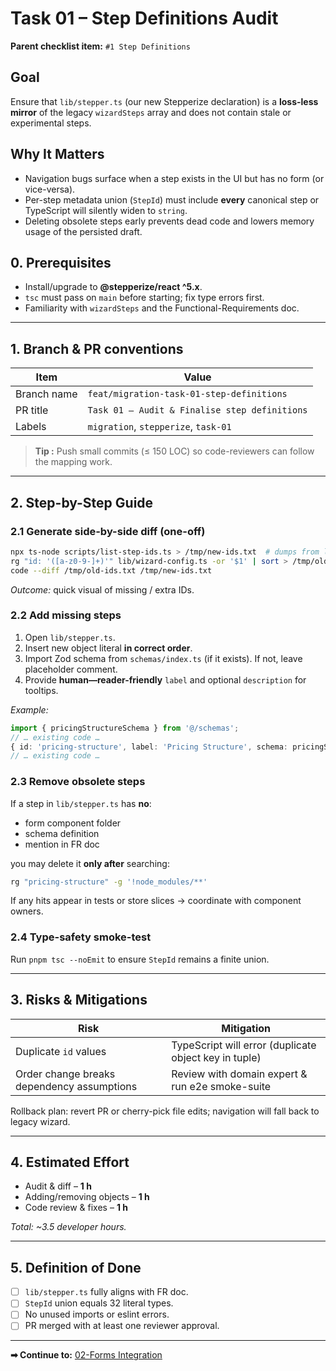 # Task 01 – Step Definitions Audit

**Parent checklist item:** `#1 Step Definitions`

## Goal
Ensure that `lib/stepper.ts` (our new Stepperize declaration) is a **loss-less mirror** of the legacy `wizardSteps` array and does not contain stale or experimental steps.

## Why It Matters
* Navigation bugs surface when a step exists in the UI but has no form (or vice-versa).
* Per-step metadata union (`StepId`) must include **every** canonical step or TypeScript will silently widen to `string`.
* Deleting obsolete steps early prevents dead code and lowers memory usage of the persisted draft.

## 0. Prerequisites
- Install/upgrade to **@stepperize/react ^5.x**.
- `tsc` must pass on `main` before starting; fix type errors first.
- Familiarity with `wizardSteps` and the Functional-Requirements doc.

---

## 1. Branch & PR conventions
| Item | Value |
|------|-------|
| Branch name | `feat/migration-task-01-step-definitions` |
| PR title | `Task 01 – Audit & Finalise step definitions` |
| Labels | `migration`, `stepperize`, `task-01` |

> **Tip :** Push small commits (≤ 150 LOC) so code-reviewers can follow the mapping work.

---

## 2. Step-by-Step Guide

### 2.1 Generate side-by-side diff (one-off)
```bash
npx ts-node scripts/list-step-ids.ts > /tmp/new-ids.txt  # dumps from lib/stepper.ts
rg "id: '([a-z0-9-]+)'" lib/wizard-config.ts -or '$1' | sort > /tmp/old-ids.txt
code --diff /tmp/old-ids.txt /tmp/new-ids.txt
```
_Outcome:_ quick visual of missing / extra IDs.

### 2.2 Add missing steps
1. Open `lib/stepper.ts`.
2. Insert new object literal **in correct order**.
3. Import Zod schema from `schemas/index.ts` (if it exists).  If not, leave placeholder comment.
4. Provide **human—reader-friendly** `label` and optional `description` for tooltips.

_Example:_
```ts
import { pricingStructureSchema } from '@/schemas';
// … existing code …
{ id: 'pricing-structure', label: 'Pricing Structure', schema: pricingStructureSchema },
// … existing code …
```

### 2.3 Remove obsolete steps
If a step in `lib/stepper.ts` has **no**:
* form component folder
* schema definition
* mention in FR doc

you may delete it **only after** searching:
```bash
rg "pricing-structure" -g '!node_modules/**'
```
If any hits appear in tests or store slices → coordinate with component owners.

### 2.4 Type-safety smoke-test
Run `pnpm tsc --noEmit` to ensure `StepId` remains a finite union.

---

## 3. Risks & Mitigations
| Risk | Mitigation |
|------|------------|
| Duplicate `id` values | TypeScript will error (duplicate object key in tuple) |
| Order change breaks dependency assumptions | Review with domain expert & run e2e smoke-suite |

Rollback plan: revert PR or cherry-pick file edits; navigation will fall back to legacy wizard.

---

## 4. Estimated Effort
* Audit & diff – **1 h**
* Adding/removing objects – **1 h**
* Code review & fixes – **1 h**

_Total: ~3.5 developer hours._

---

## 5. Definition of Done
- [ ] `lib/stepper.ts` fully aligns with FR doc.
- [ ] `StepId` union equals 32 literal types.
- [ ] No unused imports or eslint errors.
- [ ] PR merged with at least one reviewer approval.

---

**➡ Continue to:** [02-Forms Integration](./02-forms-integration.md) 